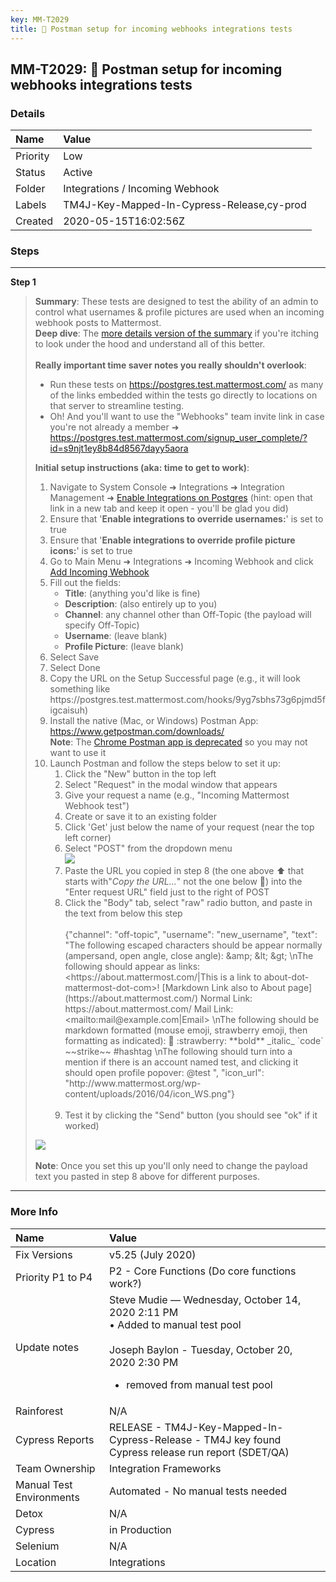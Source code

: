 ```yaml
---
key: MM-T2029
title: 🚀 Postman setup for incoming webhooks integrations tests
---
```


## MM-T2029: 🚀 Postman setup for incoming webhooks integrations tests

### Details

| Name     | Value                                      |
| :------- | :----------------------------------------- |
| Priority | Low                                        |
| Status   | Active                                     |
| Folder   | Integrations / Incoming Webhook            |
| Labels   | TM4J-Key-Mapped-In-Cypress-Release,cy-prod |
| Created  | 2020-05-15T16:02:56Z                       |

### Steps

<hr/>

**Step 1**

> <article><strong>Summary</strong>: These tests are designed to test the ability of an admin to control what usernames &amp; profile pictures are used when an incoming webhook posts to Mattermost.<br /><a href="https://docs.google.com/document/d/1iNx4P3z7Nuf1tcQbt-Ewx7ZitDKT_8EqoAdrqc6QYjc/edit?usp=sharing"></a><strong>Deep dive</strong>: The <a href="https://docs.google.com/document/d/1iNx4P3z7Nuf1tcQbt-Ewx7ZitDKT_8EqoAdrqc6QYjc/edit?usp=sharing">more details version of the summary</a> if you're itching to look under the hood and understand all of this better.<br /><br /><strong>Really important time saver notes you really shouldn't overlook</strong>:<ul><li>Run these tests on <a href="https://postgres.test.mattermost.com/" rel="noopener noreferrer" target="_blank">https://postgres.test.mattermost.com/</a> as many of the links embedded within the tests go directly to locations on that server to streamline testing.</li><li>Oh! And you'll want to use the "Webhooks" team invite link in case you're not already a member ➜ <a href="https://postgres.test.mattermost.com/signup_user_complete/?id=s9njt1ey8b84d8567dayy5aora">https://postgres.test.mattermost.com/signup_user_complete/?id=s9njt1ey8b84d8567dayy5aora</a></li></ul><strong>Initial setup instructions (aka: time to get to work)</strong>:<ol><li>Navigate to System Console ➜ Integrations ➜ Integration Management ➜ <a href="https://postgres.test.mattermost.com/admin_console/integrations/integration_management" rel="noopener noreferrer" target="_blank">Enable Integrations on Postgres</a> (hint: open that link in a new tab and keep it open - you'll be glad you did)</li><li>Ensure that '<strong>Enable integrations to override usernames:</strong>' is set to true</li><li>Ensure that '<strong>Enable integrations to override profile picture icons:</strong>' is set to true</li><li>Go to Main Menu ➜ Integrations ➜ Incoming Webhook and click <a href="https://postgres.test.mattermost.com/webhooks/integrations/incoming_webhooks/add" rel="noopener noreferrer" target="_blank">Add Incoming Webhook</a></li><li>Fill out the fields:<ul><li><strong>Title</strong>: (anything you'd like is fine)</li><li><strong>Description</strong>: (also entirely up to you)</li><li><strong>Channel</strong>: any channel other than Off-Topic (the payload will specify Off-Topic)</li><li><strong>Username</strong>: (leave blank)</li><li><strong>Profile Picture</strong>: (leave blank)</li></ul></li><li>Select Save</li><li>Select Done</li><li>Copy the URL on the Setup Successful page (e.g., it will look something like https://postgres.test.mattermost.com/hooks/9yg7sbhs73g6pjmd5figcaisuh)</li><li>Install the native (Mac, or Windows) Postman App: <a href="https://www.getpostman.com/downloads/" rel="noopener noreferrer" target="_blank">https://www.getpostman.com/downloads/</a><br /><strong>Note</strong>: The <a href="https://blog.postman.com/2017/11/01/goodbye-postman-chrome-app/" rel="noopener noreferrer" target="_blank">Chrome Postman app is deprecated</a> so you may not want to use it</li><li>Launch Postman and follow the steps below to set it up:<ol><li>Click the "New" button in the top left</li><li>Select "Request" in the modal window that appears</li><li>Give your request a name (e.g., "Incoming Mattermost Webhook test")</li><li>Create or save it to an existing folder</li><li>Click 'Get' just below the name of your request (near the top left corner)</li><li>Select "POST" from the dropdown menu<br /><img src="https://avst-atm-addon-attachments-rte.s3.us-west-2.amazonaws.com/embedded-f3277290f945470c4add5d21ef3dc7ca7b74388fc7152bfb6b99ae58c66a95a8-1580865191766-2020-02-04_20-12-15.png" class="fr-fic fr-dii" /></li><li>Paste the URL you copied in step 8 (the one above ⬆️ that starts with"<em>Copy the URL…</em>" not the one below 🤦) into the "Enter request URL" field just to the right of POST</li><li>Click the "Body" tab, select "raw" radio button, and paste in the text from below this step<br /><br />{"channel": "off-topic", "username": "new_username", "text": "The following escaped characters should be appear normally (ampersand, open angle, close angle): &amp;amp; &amp;lt; &amp;gt; \nThe following should appear as links: &lt;https://about.mattermost.com/|This is a link to about-dot-mattermost-dot-com&gt;! [Markdown Link also to About page](https://about.mattermost.com/) Normal Link: https://about.mattermost.com/ Mail Link: &lt;mailto:mail@example.com|Email&gt; \nThe following should be markdown formatted (mouse emoji, strawberry emoji, then formatting as indicated): 🐹 :strawberry: **bold** _italic_ `code` ~~strike~~ #hashtag \nThe following should turn into a mention if there is an account named test, and clicking it should open profile popover: @test ", "icon_url": "http://www.mattermost.org/wp-content/uploads/2016/04/icon_WS.png"}<br /><br /></li><li>Test it by clicking the "Send" button (you should see "ok" if it worked)</li></ol></li></ol><img src="https://avst-atm-addon-attachments-rte.s3.us-west-2.amazonaws.com/embedded-f3277290f945470c4add5d21ef3dc7ca7b74388fc7152bfb6b99ae58c66a95a8-1578694121882-2020-01-10_17-08-02.png" class="fr-fic fr-dii" /><br /><br /><strong>Note</strong>: Once you set this up you'll only need to change the payload text you pasted in step 8 above for different purposes.</article>

<hr/>

### More Info

| Name                     | Value                                                                                                                                                                                    |
| :----------------------- | :--------------------------------------------------------------------------------------------------------------------------------------------------------------------------------------- |
| Fix Versions             | v5.25 (July 2020)                                                                                                                                                                        |
| Priority P1 to P4        | P2 - Core Functions (Do core functions work?)                                                                                                                                            |
| Update notes             | Steve Mudie — Wednesday, October 14, 2020 2:11 PM<br>• Added to manual test pool<br><br>Joseph Baylon - Tuesday, October 20, 2020 2:30 PM<ul><li>removed from manual test pool</li></ul> |
| Rainforest               | N/A                                                                                                                                                                                      |
| Cypress Reports          | RELEASE - TM4J-Key-Mapped-In-Cypress-Release - TM4J key found Cypress release run report (SDET/QA)                                                                                       |
| Team Ownership           | Integration Frameworks                                                                                                                                                                   |
| Manual Test Environments | Automated - No manual tests needed                                                                                                                                                       |
| Detox                    | N/A                                                                                                                                                                                      |
| Cypress                  | in Production                                                                                                                                                                            |
| Selenium                 | N/A                                                                                                                                                                                      |
| Location                 | Integrations                                                                                                                                                                             |
